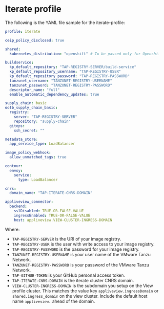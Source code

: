 # Iterate profile

The following is the YAML file sample for the iterate-profile:

```yaml
profile: iterate

ceip_policy_disclosed: true

shared:
  kubernetes_distribution: "openshift" # To be passed only for Openshift. Defaults to "".

buildservice:
  kp_default_repository: "TAP-REGISTRY-SERVER/build-service"
  kp_default_repository_username: "TAP-REGISTRY-USER"
  kp_default_repository_password: "TAP-REGISTRY-PASSWORD"
  tanzunet_username: "TANZUNET-REGISTRY-USERNAME"
  tanzunet_password: "TANZUNET-REGISTRY-PASSWORD"
  descriptor_name: "full"
  enable_automatic_dependency_updates: true

supply_chain: basic
ootb_supply_chain_basic:
  registry:
    server: "TAP-REGISTRY-SERVER"
    repository: "supply-chain"
  gitops:
    ssh_secret: ""

metadata_store:
  app_service_type: LoadBalancer

image_policy_webhook:
  allow_unmatched_tags: true

contour:
  envoy:
    service:
      type: LoadBalancer

cnrs:
  domain_name: "TAP-ITERATE-CNRS-DOMAIN"

appliveview_connector:
  backend:
    sslDisabled: TRUE-OR-FALSE-VALUE
    ingressEnabled: TRUE-OR-FALSE-VALUE
    host: appliveview.VIEW-CLUSTER-INGRESS-DOMAIN
```

Where:

- `TAP-REGISTRY-SERVER` is the URI of your image registry.
- `TAP-REGISTRY-USER` is the user with write access to your image registry.
- `TAP-REGISTRY-PASSWORD` is the password for your image registry.
- `TANZUNET-REGISTRY-USERNAME` is your user name of the VMware Tanzu Network.
- `TANZUNET-REGISTRY-PASSWORD` is your password of the VMware Tanzu Network.
- `TAP-GITHUB-TOKEN` is your GitHub personal access token.
- `TAP-ITERATE-CNRS-DOMAIN` is the iterate cluster CNRS domain.
- `VIEW-CLUSTER-INGRESS-DOMAIN` is the subdomain you setup on the View profile cluster. This matches the value key `appliveview.ingressDomain` or `shared.ingress_domain` on the view cluster. Include the default host name `appliveview.` ahead of the domain.